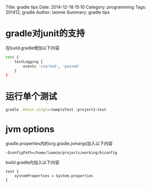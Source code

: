 Title: gradle tips
Date: 2014-12-18 15:10
Category: programming
Tags: 201412, gradle
Author: laomie
Summary: gradle tips

gradle对junit的支持
============================
在build.gradle增加以下内容
```bash
test {
    testLogging {
        events 'started', 'passed'
    }
}
```

运行单个测试
===========================
```bash
gradle -Dtest.single=SampleTest :project1:test
```

jvm options
===============================
gradle.properties内的org.gradle.jvmargs加入以下内容
```
-DconfigPath=/home/laomie/projects/working/biconfig
```
build.gradle内加入以下内容
```
test {
    systemProperties = System.properties
}
```
